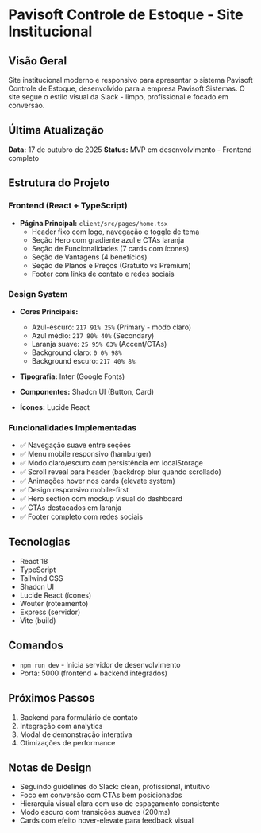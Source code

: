 # Pavisoft Controle de Estoque - Site Institucional

## Visão Geral
Site institucional moderno e responsivo para apresentar o sistema Pavisoft Controle de Estoque, desenvolvido para a empresa Pavisoft Sistemas. O site segue o estilo visual da Slack - limpo, profissional e focado em conversão.

## Última Atualização
**Data:** 17 de outubro de 2025
**Status:** MVP em desenvolvimento - Frontend completo

## Estrutura do Projeto

### Frontend (React + TypeScript)
- **Página Principal:** `client/src/pages/home.tsx`
  - Header fixo com logo, navegação e toggle de tema
  - Seção Hero com gradiente azul e CTAs laranja
  - Seção de Funcionalidades (7 cards com ícones)
  - Seção de Vantagens (4 benefícios)
  - Seção de Planos e Preços (Gratuito vs Premium)
  - Footer com links de contato e redes sociais

### Design System
- **Cores Principais:**
  - Azul-escuro: `217 91% 25%` (Primary - modo claro)
  - Azul médio: `217 80% 40%` (Secondary)
  - Laranja suave: `25 95% 63%` (Accent/CTAs)
  - Background claro: `0 0% 98%`
  - Background escuro: `217 40% 8%`

- **Tipografia:** Inter (Google Fonts)
- **Componentes:** Shadcn UI (Button, Card)
- **Ícones:** Lucide React

### Funcionalidades Implementadas
- ✅ Navegação suave entre seções
- ✅ Menu mobile responsivo (hamburger)
- ✅ Modo claro/escuro com persistência em localStorage
- ✅ Scroll reveal para header (backdrop blur quando scrollado)
- ✅ Animações hover nos cards (elevate system)
- ✅ Design responsivo mobile-first
- ✅ Hero section com mockup visual do dashboard
- ✅ CTAs destacados em laranja
- ✅ Footer completo com redes sociais

## Tecnologias
- React 18
- TypeScript
- Tailwind CSS
- Shadcn UI
- Lucide React (ícones)
- Wouter (roteamento)
- Express (servidor)
- Vite (build)

## Comandos
- `npm run dev` - Inicia servidor de desenvolvimento
- Porta: 5000 (frontend + backend integrados)

## Próximos Passos
1. Backend para formulário de contato
2. Integração com analytics
3. Modal de demonstração interativa
4. Otimizações de performance

## Notas de Design
- Seguindo guidelines do Slack: clean, profissional, intuitivo
- Foco em conversão com CTAs bem posicionados
- Hierarquia visual clara com uso de espaçamento consistente
- Modo escuro com transições suaves (200ms)
- Cards com efeito hover-elevate para feedback visual
